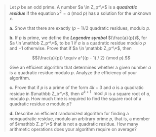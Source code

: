 > Let $p$ be an odd prime. A number $a \in Z_p^\*$ is a ***quadratic residue*** if the equation $x^2 = a ~(\text{mod}~p)$ has a solution for the unknown $x$.
>
> **a.** Show that there are exactly $(p - 1) / 2$ quadratic residues, modulo $p$.
>
> **b.** If $p$ is prime, we define the ***Legendre symbol*** $(\frac{a}{p})$, for $a \in \mathbb Z_p^\*$, to be $1$ if $a$ is a quadratic residue modulo $p$ and $-1$ otherwise. Prove that if $a \in \mathbb Z_p^\*$, then
>
> $$(\frac{a}{p}) \equiv a^{(p - 1) / 2} (\mod p).$$
>
> Give an efficient algorithm that determines whether a given number $a$ is a quadratic residue modulo $p$. Analyze the efficiency of your algorithm.
>
> **c.** Prove that if $p$ is a prime of the form $4k + 3$ and $a$ is a quadratic residue in $\mathbb Z_b^\*$, then $a^{k + 1} \mod p$ is a square root of $a$, modulo $p$. How much time is required to find the square root of a quadratic residue $a$ modulo $p$?
>
> **d.** Describe an efficient randomized algorithm for finding a nonquadratic residue, modulo an arbitrary prime $p$, that is, a member of $\mathbb Z_p^\*$ that is not a quadratic residue. How many arithmetic operations does your algorithm require on average?
